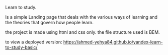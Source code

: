 Learn to study.

Is a simple Landing page that deals with the various ways of learning and the theories that govern how people learn.

the project is made using html and css only. the file structure used is BEM.

to view a deployed version: https://ahmed-yehya84.github.io/yandex-learn-to-study-basic/
